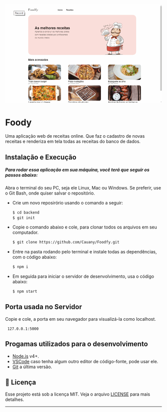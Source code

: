 <h1 align="center">
    <img alt="Foodfy Gif" src="/Backend/public/assets/Foodfy.gif" width="800px" />
</h1>

# Foody

Uma aplicação web de receitas online. Que faz o cadastro de novas receitas e renderiza em tela todas as receitas do banco de dados. 

## Instalação e Execução

##### Para rodar essa aplicação em sua máquina, você terá que seguir os passos abaixo:

Abra o terminal do seu PC, seja ele Linux, Mac ou Windows. Se preferir, use o Git Bash, onde quiser salvar o repositório.

-  Crie um novo reposirório  usando o comando a seguir:
    ```sh
    $ cd backend
    $ git init
    ```
- Copie o comando abaixo e cole, para clonar todos os arquivos em seu computador.
    ```sh
    $ git clone https://github.com/Cauany/Foodfy.git
    ```
- Entre na pasta rodando pelo terminal e instale todas as dependências, com o código abaixo:
    ```sh
    $ npm i
    ```
- Em seguida para iniciar o servidor de desenvolvimento, usa o código abaixo:
    ```sh
    $ npm start
    ```

## Porta usada no Servidor
Copie e cole, a porta em seu navegador para visualizá-la como localhost.

     127.0.0.1:5000
    
## Progamas utilizados para o desenvolvimento

- [Node.js](https://nodejs.org/) v4+.
- [VSCode](https://code.visualstudio.com/) caso tenha algum outro editor de código-fonte, pode usar ele.
- [Git](https://git-scm.com/) a última versão.

## :memo: Licença

Esse projeto está sob a licença MIT. Veja o arquivo [LICENSE](/LICENSE) para mais detalhes.

---
